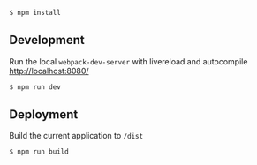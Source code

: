 ```sh
$ npm install
```

## Development
Run the local `webpack-dev-server` with livereload and autocompile [http://localhost:8080/](http://localhost:8080/)
```sh
$ npm run dev
```

## Deployment
Build the current application to `/dist`
```sh
$ npm run build
```
